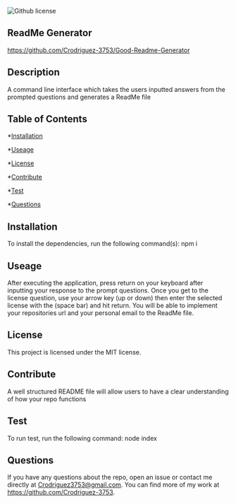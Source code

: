 
![Github license](https://img.shields.io/badge/license-MIT-blue.svg)

## ReadMe Generator

https://github.com/Crodriguez-3753/Good-Readme-Generator

## Description
A command line interface which takes the users inputted answers from the prompted questions and generates a ReadMe file

## Table of Contents
*[Installation](#installation)

*[Useage](#usage)

    
*[License](#license) 


*[Contribute](#contribute)

*[Test](#test)

*[Questions](#questions)

## Installation
To install the dependencies, run the following command(s): npm i

## Useage
After executing the application, press return on your keyboard after inputting your response to the prompt questions. Once you get to the license question, use your arrow key (up or down) then enter the selected license with the (space bar) and hit return. You will be able to implement your repositories url and your personal email to the ReadMe file.

## License
            
This project is licensed under the MIT license.

## Contribute
A well structured README file will allow users to have a clear understanding of how your repo functions

## Test

To run test, run the following command: node index
<br>

## Questions
If you have any questions about the repo, open an issue or contact me directly at Crodriguez3753@gmail.com. You can find more of my work at https://github.com/Crodriguez-3753.